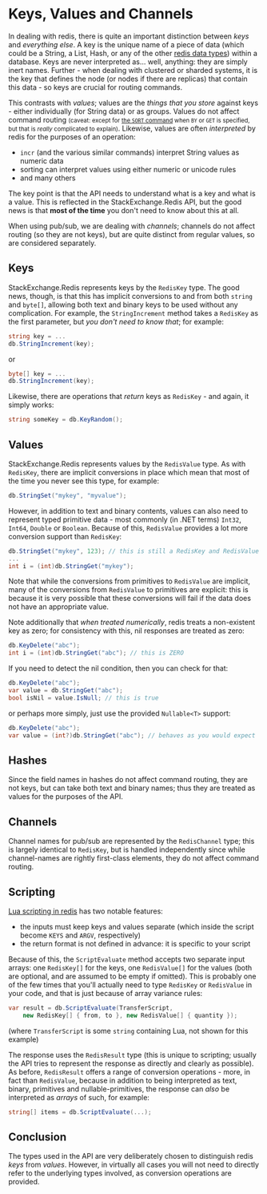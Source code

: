 ﻿Keys, Values and Channels
===

In dealing with redis, there is quite an important distinction between *keys* and *everything else*. A key is the unique name of a piece of data (which could be a String, a List, Hash, or any of the other [redis data types](https://redis.io/topics/data-types)) within a database. Keys are never interpreted as... well, anything: they are simply inert names. Further - when dealing with clustered or sharded systems, it is the key that defines the node (or nodes if there are replicas) that contain this data - so keys are crucial for routing commands.

This contrasts with *values*; values are the *things that you store* against keys - either individually (for String data) or as groups. Values do not affect command routing <small>(caveat: except for [the `SORT` command](https://redis.io/commands/sort) when `BY` or `GET` is specified, but that is *really* complicated to explain)</small>. Likewise, values are often *interpreted* by redis for the purposes of an operation:

- `incr` (and the various similar commands) interpret String values as numeric data
- sorting can interpret values using either numeric or unicode rules
- and many others

The key point is that the API needs to understand what is a key and what is a value. This is reflected in the StackExchange.Redis API, but the good news is that **most of the time** you don't need to know about this at all.

When using pub/sub, we are dealing with *channels*; channels do not affect routing (so they are not keys), but are quite distinct from regular values, so are considered separately.

Keys
---

StackExchange.Redis represents keys by the `RedisKey` type. The good news, though, is that this has implicit conversions to and from both `string` and `byte[]`, allowing both text and binary keys to be used without any complication. For example, the `StringIncrement` method takes a `RedisKey` as the first parameter, but *you don't need to know that*; for example:

```csharp
string key = ...
db.StringIncrement(key);
```

or

```csharp
byte[] key = ...
db.StringIncrement(key);
```

Likewise, there are operations that *return* keys as `RedisKey` - and again, it simply works:

```csharp
string someKey = db.KeyRandom();
```

Values
---

StackExchange.Redis represents values by the `RedisValue` type. As with `RedisKey`, there are implicit conversions in place which mean that most of the time you never see this type, for example:

```csharp
db.StringSet("mykey", "myvalue");
```

However, in addition to text and binary contents, values can also need to represent typed primitive data - most commonly (in .NET terms) `Int32`, `Int64`, `Double` or `Boolean`. Because of this, `RedisValue` provides a lot more conversion support than `RedisKey`:

```csharp
db.StringSet("mykey", 123); // this is still a RedisKey and RedisValue
...
int i = (int)db.StringGet("mykey");
```

Note that while the conversions from primitives to `RedisValue` are implicit, many of the conversions from `RedisValue` to primitives are explicit: this is because it is very possible that these conversions will fail if the data does not have an appropriate value.

Note additionally that *when treated numerically*, redis treats a non-existent key as zero; for consistency with this, nil responses are treated as zero:

```csharp
db.KeyDelete("abc");
int i = (int)db.StringGet("abc"); // this is ZERO
```

If you need to detect the nil condition, then you can check for that:

```csharp
db.KeyDelete("abc");
var value = db.StringGet("abc");
bool isNil = value.IsNull; // this is true
```

or perhaps more simply, just use the provided `Nullable<T>` support:

```csharp
db.KeyDelete("abc");
var value = (int?)db.StringGet("abc"); // behaves as you would expect
```

Hashes
---

Since the field names in hashes do not affect command routing, they are not keys, but can take both text and binary names; thus they are treated as values for the purposes of the API.

Channels
---

Channel names for pub/sub are represented by the `RedisChannel` type; this is largely identical to `RedisKey`, but is handled independently since while channel-names are rightly first-class elements, they do not affect command routing.

Scripting
---

[Lua scripting in redis](https://redis.io/commands/EVAL) has two notable features:

- the inputs must keep keys and values separate (which inside the script become `KEYS` and `ARGV`, respectively)
- the return format is not defined in advance: it is specific to your script

Because of this, the `ScriptEvaluate` method accepts two separate input arrays: one `RedisKey[]` for the keys, one `RedisValue[]` for the values (both are optional, and are assumed to be empty if omitted). This is probably one of the few times that you'll actually need to type `RedisKey` or `RedisValue` in your code, and that is just because of array variance rules:

```csharp
var result = db.ScriptEvaluate(TransferScript,
    new RedisKey[] { from, to }, new RedisValue[] { quantity });
```

(where `TransferScript` is some `string` containing Lua, not shown for this example)

The response uses the `RedisResult` type (this is unique to scripting; usually the API tries to represent the response as directly and clearly as possible). As before, `RedisResult` offers a range of conversion operations - more, in fact than `RedisValue`, because in addition to being interpreted as text, binary, primitives and nullable-primitives, the response can *also* be interpreted as *arrays* of such, for example:

```csharp
string[] items = db.ScriptEvaluate(...);
```

Conclusion
---

The types used in the API are very deliberately chosen to distinguish redis *keys* from *values*. However, in virtually all cases you will not need to directly refer to the underlying types involved, as conversion operations are provided.
